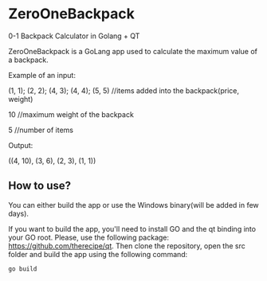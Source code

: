 # ZeroOneBackpack
0-1 Backpack Calculator in Golang + QT

ZeroOneBackpack is a GoLang app used to calculate the maximum value of a backpack.

Example of an input:

(1, 1); (2, 2); (4, 3); (4, 4); (5, 5) //items added into the backpack(price, weight)

10 //maximum weight of the backpack

5 //number of items

Output:

((4, 10), (3, 6), (2, 3), (1, 1))


## How to use?

You can either build the app or use the Windows binary(will be added in few days).

If you want to build the app, you'll need to install GO and the qt binding into your GO root. Please, use the following package: https://github.com/therecipe/qt.
Then clone the repository, open the src folder and build the app using the following command:

`go build`
